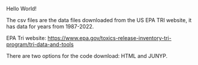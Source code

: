 Hello World!

The csv files are the data files downloaded from the US EPA TRI website, it has data for years from 1987-2022.

EPA Tri website: https://www.epa.gov/toxics-release-inventory-tri-program/tri-data-and-tools

There are two options for the code download: HTML and JUNYP.
